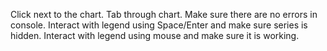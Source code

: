 Click next to the chart. Tab through chart. Make sure there are no errors in console. Interact with legend using Space/Enter and make sure series is hidden. Interact with legend using mouse and make sure it is working.
